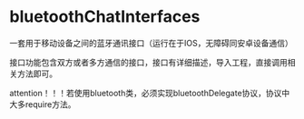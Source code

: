 # bluetoothChatInterfaces

一套用于移动设备之间的蓝牙通讯接口（运行在于IOS，无障碍同安卓设备通信）

接口功能包含双方或者多方通信的接口，接口有详细描述，导入工程，直接调用相关方法即可。

attention！！！若使用bluetooth类，必须实现bluetoothDelegate协议，协议中大多require方法。
